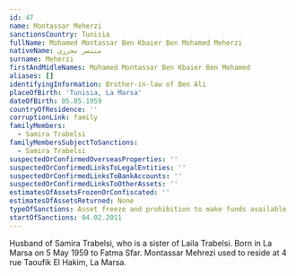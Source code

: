 ```yaml
---
id: 47
name: Montassar Meherzi
sanctionsCountry: Tunisia
fullName: Mohamed Montassar Ben Kbaier Ben Mohamed Meherzi
nativeName: منتصر محرزي
surname: Meherzi
firstAndMidleNames: Mohamed Montassar Ben Kbaier Ben Mohamed
aliases: []
identifyingInformation: Brother-in-law of Ben Ali
placeOfBirth: 'Tunisia, La Marsa'
dateOfBirth: 05.05.1959
countryOfResidence: ''
corruptionLink: family
familyMembers:
  - Samira Trabelsi
familyMembersSubjectToSanctions:
  - Samira Trabelsi
suspectedOrConfirmedOverseasProperties: ''
suspectedOrConfirmedLinksToLegalEntities: ''
suspectedOrConfirmedLinksToBankAccounts: ''
suspectedOrConfirmedLinksToOtherAssets: ''
estimatesOfAssetsFrozenOrConfiscated: ''
estimatesOfAssetsReturned: None
typeOfSanctions: Asset freeze and prohibition to make funds available
startOfSanctions: 04.02.2011
---
```

Husband of Samira Trabelsi, who is a sister of Laila Trabelsi. Born in La Marsa 
on 5 May 1959 to Fatma Sfar. Montassar Mehrezi used to reside at 4 rue Taoufik 
El Hakim, La Marsa. 
